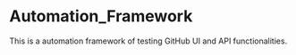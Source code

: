 # Automation_Framework
This is a automation framework of testing GitHub UI and API functionalities.
